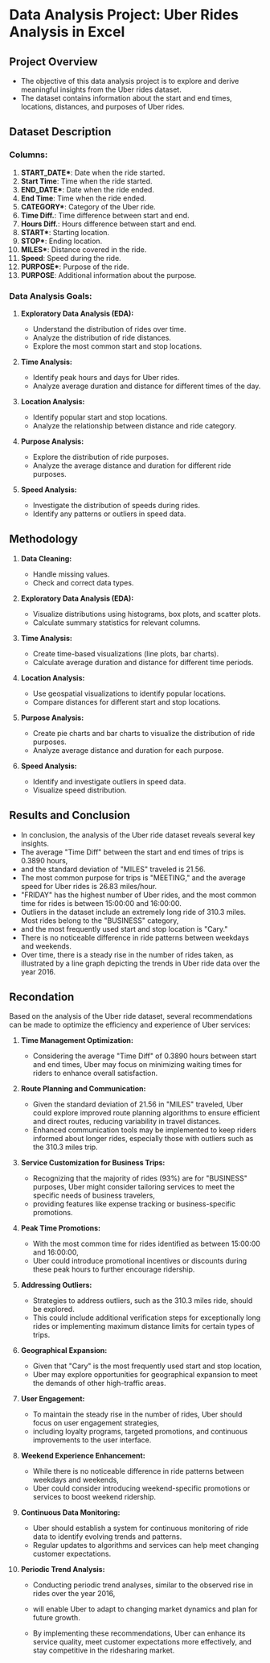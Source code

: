 # Data Analysis Project: Uber Rides Analysis in Excel

## Project Overview

- The objective of this data analysis project is to explore and derive meaningful insights from the Uber rides dataset. 
- The dataset contains information about the start and end times, locations, distances, and purposes of Uber rides.

## Dataset Description

### Columns:
1. **START_DATE\***: Date when the ride started.
2. **Start Time**: Time when the ride started.
3. **END_DATE\***: Date when the ride ended.
4. **End Time**: Time when the ride ended.
5. **CATEGORY\***: Category of the Uber ride.
6. **Time Diff.**: Time difference between start and end.
7. **Hours Diff.**: Hours difference between start and end.
8. **START\***: Starting location.
9. **STOP\***: Ending location.
10. **MILES\***: Distance covered in the ride.
11. **Speed**: Speed during the ride.
12. **PURPOSE\***: Purpose of the ride.
13. **PURPOSE**: Additional information about the purpose.

### Data Analysis Goals:

1. **Exploratory Data Analysis (EDA):**
   - Understand the distribution of rides over time.
   - Analyze the distribution of ride distances.
   - Explore the most common start and stop locations.

2. **Time Analysis:**
   - Identify peak hours and days for Uber rides.
   - Analyze average duration and distance for different times of the day.

3. **Location Analysis:**
   - Identify popular start and stop locations.
   - Analyze the relationship between distance and ride category.

4. **Purpose Analysis:**
   - Explore the distribution of ride purposes.
   - Analyze the average distance and duration for different ride purposes.

5. **Speed Analysis:**
   - Investigate the distribution of speeds during rides.
   - Identify any patterns or outliers in speed data.

## Methodology

1. **Data Cleaning:**
   - Handle missing values.
   - Check and correct data types.

2. **Exploratory Data Analysis (EDA):**
   - Visualize distributions using histograms, box plots, and scatter plots.
   - Calculate summary statistics for relevant columns.

3. **Time Analysis:**
   - Create time-based visualizations (line plots, bar charts).
   - Calculate average duration and distance for different time periods.

4. **Location Analysis:**
   - Use geospatial visualizations to identify popular locations.
   - Compare distances for different start and stop locations.

5. **Purpose Analysis:**
   - Create pie charts and bar charts to visualize the distribution of ride purposes.
   - Analyze average distance and duration for each purpose.

6. **Speed Analysis:**
   - Identify and investigate outliers in speed data.
   - Visualize speed distribution.

## Results and Conclusion

   - In conclusion, the analysis of the Uber ride dataset reveals several key insights.
   - The average "Time Diff" between the start and end times of trips is 0.3890 hours,
   - and the standard deviation of "MILES" traveled is 21.56.
   - The most common purpose for trips is "MEETING," and the average speed for Uber rides is 26.83 miles/hour.
   - "FRIDAY" has the highest number of Uber rides, and the most common time for rides is between 15:00:00 and 16:00:00.
   - Outliers in the dataset include an extremely long ride of 310.3 miles. Most rides belong to the "BUSINESS" category,
   - and the most frequently used start and stop location is "Cary."
   - There is no noticeable difference in ride patterns between weekdays and weekends.
   - Over time, there is a steady rise in the number of rides taken, as illustrated by a line graph depicting the trends in Uber ride data over the year 2016.
## Recondation

Based on the analysis of the Uber ride dataset, several recommendations can be made to optimize the efficiency and experience of Uber services:

1. **Time Management Optimization:**
   - Considering the average "Time Diff" of 0.3890 hours between start and end times, Uber may focus on minimizing waiting times for riders to enhance overall satisfaction.

2. **Route Planning and Communication:**
   - Given the standard deviation of 21.56 in "MILES" traveled, Uber could explore improved route planning algorithms to ensure efficient and direct routes, reducing variability in travel distances.
   - Enhanced communication tools may be implemented to keep riders informed about longer rides, especially those with outliers such as the 310.3 miles trip.

3. **Service Customization for Business Trips:**
   - Recognizing that the majority of rides (93%) are for "BUSINESS" purposes, Uber might consider tailoring services to meet the specific needs of business travelers,
   - providing features like expense tracking or business-specific promotions.

4. **Peak Time Promotions:**
   - With the most common time for rides identified as between 15:00:00 and 16:00:00,
   - Uber could introduce promotional incentives or discounts during these peak hours to further encourage ridership.

5. **Addressing Outliers:**
   - Strategies to address outliers, such as the 310.3 miles ride, should be explored.
   - This could include additional verification steps for exceptionally long rides or implementing maximum distance limits for certain types of trips.

6. **Geographical Expansion:**
   - Given that "Cary" is the most frequently used start and stop location,
   - Uber may explore opportunities for geographical expansion to meet the demands of other high-traffic areas.

7. **User Engagement:**
   - To maintain the steady rise in the number of rides, Uber should focus on user engagement strategies,
   - including loyalty programs, targeted promotions, and continuous improvements to the user interface.

8. **Weekend Experience Enhancement:**
   - While there is no noticeable difference in ride patterns between weekdays and weekends,
   - Uber could consider introducing weekend-specific promotions or services to boost weekend ridership.

9. **Continuous Data Monitoring:**
   - Uber should establish a system for continuous monitoring of ride data to identify evolving trends and patterns.
   - Regular updates to algorithms and services can help meet changing customer expectations.

10. **Periodic Trend Analysis:**
    - Conducting periodic trend analyses, similar to the observed rise in rides over the year 2016,
    - will enable Uber to adapt to changing market dynamics and plan for future growth.

    - By implementing these recommendations, Uber can enhance its service quality, meet customer expectations more effectively, and stay competitive in the ridesharing market.
